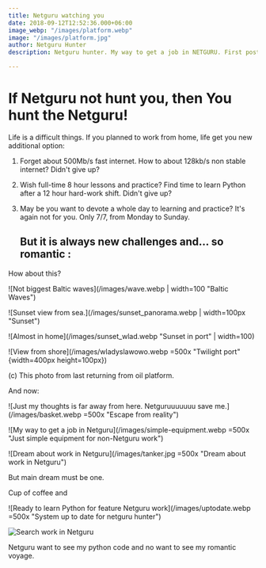 ```yaml
---
title: Netguru watching you
date: 2018-09-12T12:52:36.000+06:00
image_webp: "/images/platform.webp"
image: "/images/platform.jpg"
author: Netguru Hunter
description: Netguru hunter. My way to get a job in NETGURU. First post.

---
```

# If Netguru not hunt you, then You hunt the Netguru!

Life is a difficult things. If you planned to work from home, life get you new additional option:

1. Forget about 500Mb/s fast internet. How to about 128kb/s non stable internet? Didn't give up?
2. Wish full-time 8 hour lessons and practice? Find time to learn Python after a 12 hour hard-work shift. Didn't give up?
3. May be you want to devote a whole day to learning and practice? It's again not for  you. Only 7/7, from Monday to Sunday.

   ## But it is always new challenges and... so romantic :

How about this?

![Not biggest Baltic waves](/images/wave.webp | width=100 "Baltic Waves")

![Sunset view from sea.](/images/sunset_panorama.webp | width=100px "Sunset")

![Almost in home](/images/sunset_wlad.webp "Sunset in port" | width=100)

![View from shore](/images/wladyslawowo.webp =500x "Twilight port" {width=400px height=100px})

(c) This photo from last returning from oil platform.

And now:

![Just my thoughts is far away from here. Netguruuuuuuu save me.](/images/basket.webp =500x "Escape from reality")

![My way to get a job in Netguru](/images/simple-equipment.webp =500x "Just simple equipment for non-Netguru work")

![Dream about work in Netguru](/images/tanker.jpg =500x "Dream about work in Netguru")

But main dream must be one.

Cup of coffee and

![Ready to learn Python for feature Netguru work](/images/uptodate.webp =500x "System up to date for netguru hunter")

![Search work in Netguru](/images/pycharm.webp "Work for Netguru portfolio with Pycharm")

Netguru want to see my python code and no want to see my romantic voyage.